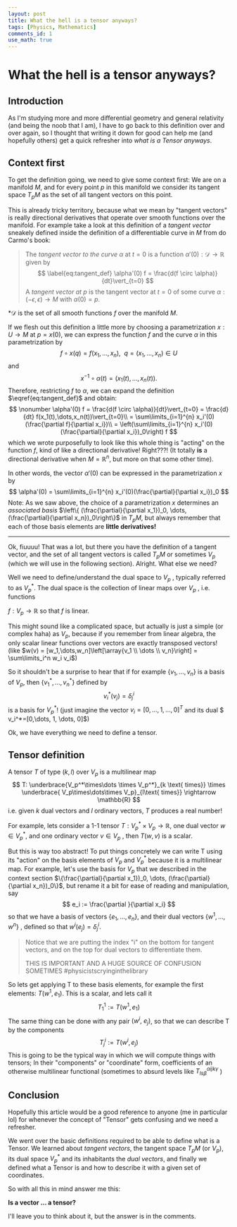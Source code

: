 ```yaml
---
layout: post
title: What the hell is a tensor anyways?
tags: [Physics, Mathematics]
comments_id: 1
use_math: true
---
```

# What the hell is a tensor anyways?

## Introduction

As I'm studying more and more differential geometry and general relativity (and being the noob that I am), I have to go back to this definition over and over again, so I thought that writing it down for good can help me (and hopefully others) get a quick refresher into *what is a Tensor anyways*. 



## Context first

To get the definition going, we need to give some context first: We are on a manifold $M$, and for every point $p$ in this manifold we consider its tangent space $T_pM$ as the set of all tangent vectors on this point. 

This is already tricky territory, because what we mean by "tangent vectors" is really directional derivatives that operate over smooth functions over the manifold. For example take a look at this definition of a *tangent vector* sneakely defined inside the definition of a differentiable curve in $M$ from do Carmo's book: 

> The *tangent vector to the curve* $\alpha$ at $t=0$ is a function $\alpha'(0): \mathcal{D} \rightarrow \mathbb{R}$ given by
> $$
> \label{eq:tangent_def}
> \alpha'(0) f = \frac{d(f \circ \alpha)}{dt}\vert_{t=0}
> $$
>   A *tangent vector at $p$* is the tangent vector at $t=0$ of some curve $\alpha:(-\epsilon, \epsilon) \rightarrow M$ with $\alpha(0) = p$. 

*$\mathcal{D}$ is the set of all smooth functions $f$ over the manifold $M$.  

If we flesh out this definition a little more by choosing a parametrization $x: U \rightarrow M$ at $p=x(0)$, we can express the function $f$ and the curve $\alpha$ in this parametrization by 
$$
\nonumber
f\circ x(q) = f(x_1, \dots, x_n),\ \ q = (x_1,\dots,x_n) \in U
$$
and 
$$
x^{-1}\circ\alpha(t) = (x_1(t), \dots, x_n(t)).
$$
Therefore, restricting $f$ to $\alpha$, we can expand the definition $\eqref{eq:tangent_def}$ and obtain:
$$
\nonumber
\alpha'(0) f = \frac{d(f \circ \alpha)}{dt}\vert_{t=0} = \frac{d}{dt} f(x_1(t),\dots,x_n(t))\vert_{t=0}\\
= \sum\limits_{i=1}^{n} x_i'(0)(\frac{\partial f}{\partial x_i})\\
= \left(\sum\limits_{i=1}^{n} x_i'(0)(\frac{\partial}{\partial x_i})_0\right) f
$$
which we wrote purposefully to look like this whole thing is "acting" on the function $f$, kind of like a directional derivative! Right???!  (It totally **is** a directional derivative when $M=\mathbb{R}^n$, but more on that some other time). 

In other words, the vector $\alpha'(0)$ can be expressed in the parametrization $x$ by 
$$
\alpha'(0) = \sum\limits_{i=1}^{n} x_i'(0)(\frac{\partial}{\partial x_i})_0
$$
Note: As we saw above, the choice of a parametrization $x$ determines an *associated basis* $\left\{ (\frac{\partial}{\partial x_1})_0, \dots, (\frac{\partial}{\partial x_n})_0\right\}$ in $T_pM$, but always remember that each of those basis elements are **little derivatives!** 

___

Ok, fiuuuu! That was a lot, but there you have the definition of a tangent vector, and the set of all tangent vectors is called $T_pM$ or sometimes $V_p$ (which we will use in the following section). Alright. What else we need? 

Well we need to define/understand the dual space to $V_p$ , typically referred to as  $V_p^*$. The dual space is the collection of linear maps over $V_p$ , i.e. functions 

$f: V_p \rightarrow \mathbb{R}$ so that $f$ is linear.  

This might sound like a complicated space, but actually is just a simple (or complex haha) as $V_p$, because if you remember from linear algebra, the only scalar linear functions over vectors are exactly transposed vectors! (like $w(v) = [w_1,\dots,w_n]\left[\array{v_1 \\ \dots \\ v_n}\right] = \sum\limits_i^n w_i v_i$)

So it shouldn't be a surprise to hear that if for example $\{v_1,\dots,v_n\}$ is a basis of $V_p$, then $\{v_1^*,\dots,v_n^*\}$ defined by 
$$
\nonumber
v_i^*(v_j) = \delta^i_j
$$
   is a basis for $V_p^*$! (just imagine the vector $v_i = [0,\dots, 1, \dots, 0]^T$ and its dual $ v_i^*=[0,\dots, 1, \dots, 0]$)

Ok, we have everything we need to define a tensor.

## Tensor definition

A tensor $T$ of type $(k,l)$ over $V_p$ is a multilinear map
$$
T: \underbrace{V_p^*\times\dots \times V_p^*}_{k \text{ times}} \times \underbrace{ V_p\times\dots\times V_p}_{l\text{ times}} \rightarrow \mathbb{R}
$$
i.e. given $k$ dual vectors and $l$ ordinary vectors, $T$ produces a real number!

For example, lets consider a 1-1 tensor $T: V_p^* \times V_p \rightarrow \mathbb{R}$, one dual vector $w\in V_p^*$,  and one ordinary vector $v\in V_p$ , then $T(w,v)$ is a scalar. 



But this is way too abstract! To put things concretely we can write T using its "action" on the basis elements of $V_p$ and $V_p^*$ because it is a multilinear map. For example, let's use the basis for $V_p$ that we described in the context section $\{\frac{\partial}{\partial x_1})_0, \dots, (\frac{\partial}{\partial x_n})_0\}$, but rename it a bit for ease of reading and manipulation, say
$$
e_i := \frac{\partial }{\partial x_i}
$$
   so that we have a basis of vectors $\{e_1,\dots,e_n\}$, and their dual vectors $\{w^1,\dots,w^n\}$ , defined so that $w^i(e_j) = \delta^i_j$. 

> Notice that we are putting the index "i" on the bottom for tangent vectors, and on the top for dual vectors to differentiate them. 
>
> THIS IS IMPORTANT AND A HUGE SOURCE OF CONFUSION SOMETIMES #physicistscryinginthelibrary

So lets get applying T to these basis elements, for example the first elements: $T(w^1,e_1)$. This is a scalar, and lets call it 
$$
\nonumber T^1_1 := T(w^1,e_1)
$$
The same thing can be done with any pair $(w^i,\ e_j)$, so that we can describe T by the components
$$
\nonumber T^i_j := T(w^i, e_j)
$$
This is going to be the typical way in which we will compute things with tensors; In their "components" or "coordinate" form, coefficients of an otherwise multilinear functional (sometimes to absurd levels like  $T^{\alpha i j k\gamma}_{l s \beta}$ )

## Conclusion

Hopefully this article would be a good reference to anyone (me in particular lol) for whenever the concept of "Tensor" gets confusing and we need a refresher. 

We went over the basic definitions required to be able to define what is a Tensor. We learned about *tangent vectors*, the tangent space $T_pM$ (or $V_p$), its dual space $V_p^*$ and its inhabitants the *dual vectors*, and finally we defined what a Tensor is and how to describe it with a given set of coordinates. 



So with all this in mind answer me this: 

**Is a vector ... a tensor?** 

I'll leave you to think about it, but the answer is in the comments. 